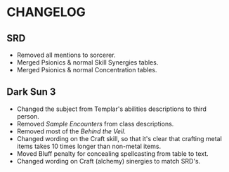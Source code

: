 # CHANGELOG

## SRD
- Removed all mentions to sorcerer.
- Merged Psionics & normal Skill Synergies tables.
- Merged Psionics & normal Concentration tables.

## Dark Sun 3
- Changed the subject from Templar's abilities descriptions to third person.
- Removed _Sample Encounters_ from class descriptions.
- Removed most of the _Behind the Veil_.
- Changed wording on the Craft skill, so that it's clear that crafting metal items takes 10 times longer than non-metal items.
- Moved Bluff penalty for concealing spellcasting from table to text.
- Changed wording on Craft (alchemy) sinergies to match SRD's.
